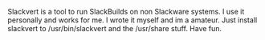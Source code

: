 Slackvert is a tool to run SlackBuilds on non Slackware systems. 
I use it personally and works for me. I wrote it myself and im a amateur.
Just install slackvert to /usr/bin/slackvert and the /usr/share stuff.
Have fun. 

